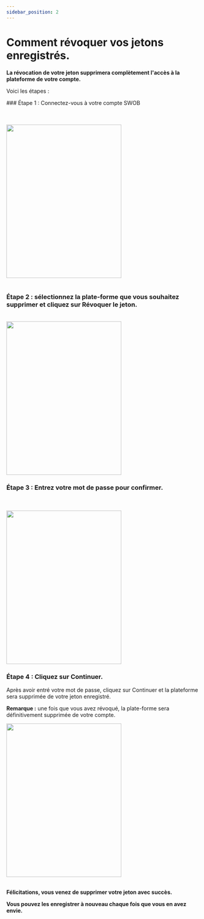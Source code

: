 ```yaml
---
sidebar_position: 2
---
```


# Comment révoquer vos jetons enregistrés.

**La révocation de votre jeton supprimera complètement l'accès à la plateforme de votre compte.**

Voici les étapes :

### Étape 1 : Connectez-vous à votre compte SWOB

<br/>
<br/>
<img src="/img/Save-Tokens.png" height="400" width="300" />
<br/>
<br/>

### Étape 2 : sélectionnez la plate-forme que vous souhaitez supprimer et cliquez sur Révoquer le jeton.
<br/>
<img src="/img/SelectTokenToDelete.png" height="400" width="300" />
<br/>

### Étape 3 : Entrez votre mot de passe pour confirmer.
<br/>
<br/>
<img src="/img/ConfirmDelete.png" height="400" width="300" />
<br/>

### Étape 4 : Cliquez sur Continuer.

Après avoir entré votre mot de passe, cliquez sur Continuer et la plateforme sera supprimée de votre jeton enregistré.

**Remarque :** une fois que vous avez révoqué, la plate-forme sera définitivement supprimée de votre compte.

<img src="/img/DeletedToken.png" height="400" width="300" />
<br/>
<br/>

**Félicitations, vous venez de supprimer votre jeton avec succès.**

**Vous pouvez les enregistrer à nouveau chaque fois que vous en avez envie.**














